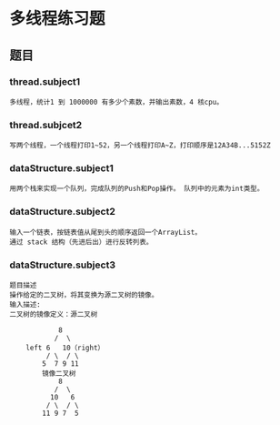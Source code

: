 # 多线程练习题
## 题目
### thread.subject1
    多线程，统计1 到 1000000 有多少个素数，并输出素数，4 核cpu。
    
### thread.subjcet2
    写两个线程，一个线程打印1~52，另一个线程打印A~Z，打印顺序是12A34B...5152Z

### dataStructure.subject1
    用两个栈来实现一个队列，完成队列的Push和Pop操作。 队列中的元素为int类型。
    
### dataStructure.subject2
    输入一个链表，按链表值从尾到头的顺序返回一个ArrayList。
    通过 stack 结构（先进后出）进行反转列表。
    
### dataStructure.subject3
    题目描述
    操作给定的二叉树，将其变换为源二叉树的镜像。
    输入描述:
    二叉树的镜像定义：源二叉树
    
        	    8
        	   /  \
        left 6   10（right）
        	 / \  / \
        	5  7 9 11
        	镜像二叉树
        	    8
        	   /  \
        	  10   6
        	 / \  / \
        	11 9 7  5